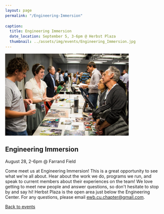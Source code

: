 ```yaml
---
layout: page
permalink: "/Engineering-Immersion"

caption:
  title: Engineering Immersion
  date_location: September 5, 3-6pm @ Herbst Plaza
  thumbnail: ../assets/img/events/Engineering_Immersion.jpg
---
```


<img src="../assets/img/events/Engineering_Immersion.jpg" alt="Engineering Immersion" width="400"/>

<div>
	<h2 class="section-heading text-uppercase">Engineering Immersion</h2>
</div>

<div>
  <p class="text-muted">August 28, 2-6pm @ Farrand Field</p>
</div>

Come meet us at Engineering Immersion! This is a great opportunity to see what we're all about. Hear about the work we do, programs we run, and speak to current members about their experiences on the team! We love getting to meet new people and answer questions, so don't hesitate to stop by and say hi! Herbst Plaza is the open area just below the Engineering Center. For any questions, please email <a href="mailto:ewb.cu.chapter@gmail.com">ewb.cu.chapter@gmail.com</a>.

<a href="/events"><u>Back to events</u></a>